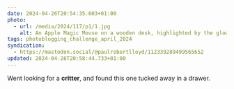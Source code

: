 ```yaml
---
date: 2024-04-26T20:54:35.603+01:00
photo:
  - url: /media/2024/117/p1/1.jpg
    alt: An Apple Magic Mouse on a wooden desk, highlighted by the glow of nearby green and purple lights.
tags: photoblogging_challenge_april_2024
syndication:
  - https://mastodon.social/@paulrobertlloyd/112339289499565652
updated: 2024-04-26T20:58:44.733+01:00
---
```


Went looking for a **critter**, and found this one tucked away in a drawer.
